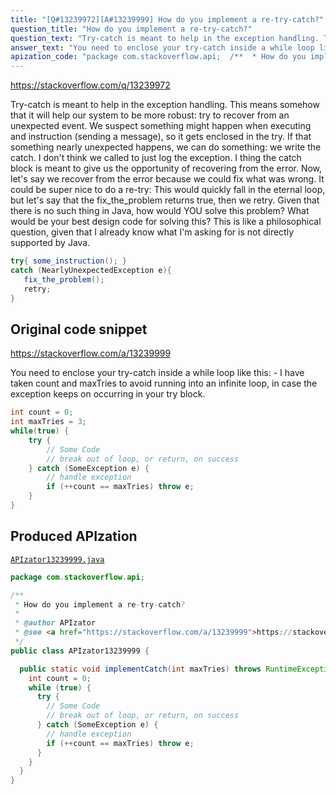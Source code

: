 ```yaml
---
title: "[Q#13239972][A#13239999] How do you implement a re-try-catch?"
question_title: "How do you implement a re-try-catch?"
question_text: "Try-catch is meant to help in the exception handling. This means somehow that it will help our system to be more robust: try to recover from an unexpected event. We suspect something might happen when executing and instruction (sending a message), so it gets enclosed in the try. If that something nearly unexpected happens, we can do something: we write the catch. I don't think we called to just log the exception. I thing the catch block is meant to give us the opportunity of recovering from the error. Now, let's say we recover from the error because we could fix what was wrong. It could be super nice to do a re-try: This would quickly fall in the eternal loop, but let's say that the fix_the_problem returns true, then we retry. Given that there is no such thing in Java, how would YOU solve this problem? What would be your best design code for solving this? This is like a philosophical question, given that I already know what I'm asking for is not directly supported by Java."
answer_text: "You need to enclose your try-catch inside a while loop like this: - I have taken count and maxTries to avoid running into an infinite loop, in case the exception keeps on occurring in your try block."
apization_code: "package com.stackoverflow.api;  /**  * How do you implement a re-try-catch?  *  * @author APIzator  * @see <a href=\"https://stackoverflow.com/a/13239999\">https://stackoverflow.com/a/13239999</a>  */ public class APIzator13239999 {    public static void implementCatch(int maxTries) throws RuntimeException {     int count = 0;     while (true) {       try {         // Some Code         // break out of loop, or return, on success       } catch (SomeException e) {         // handle exception         if (++count == maxTries) throw e;       }     }   } }"
---
```


https://stackoverflow.com/q/13239972

Try-catch is meant to help in the exception handling. This means somehow that it will help our system to be more robust: try to recover from an unexpected event.
We suspect something might happen when executing and instruction (sending a message), so it gets enclosed in the try. If that something nearly unexpected happens, we can do something: we write the catch. I don&#x27;t think we called to just log the exception. I thing the catch block is meant to give us the opportunity of recovering from the error.
Now, let&#x27;s say we recover from the error because we could fix what was wrong. It could be super nice to do a re-try:
This would quickly fall in the eternal loop, but let&#x27;s say that the fix_the_problem returns true, then we retry. Given that there is no such thing in Java, how would YOU solve this problem? What would be your best design code for solving this?
This is like a philosophical question, given that I already know what I&#x27;m asking for is not directly supported by Java.


```java
try{ some_instruction(); }
catch (NearlyUnexpectedException e){
   fix_the_problem();
   retry;
}
```


## Original code snippet

https://stackoverflow.com/a/13239999

You need to enclose your try-catch inside a while loop like this: -
I have taken count and maxTries to avoid running into an infinite loop, in case the exception keeps on occurring in your try block.

```java
int count = 0;
int maxTries = 3;
while(true) {
    try {
        // Some Code
        // break out of loop, or return, on success
    } catch (SomeException e) {
        // handle exception
        if (++count == maxTries) throw e;
    }
}
```

## Produced APIzation

[`APIzator13239999.java`](https://github.com/pasqualesalza/apization-temp-data/raw/master/apizations/java/APIzator13239999.java)

```java
package com.stackoverflow.api;

/**
 * How do you implement a re-try-catch?
 *
 * @author APIzator
 * @see <a href="https://stackoverflow.com/a/13239999">https://stackoverflow.com/a/13239999</a>
 */
public class APIzator13239999 {

  public static void implementCatch(int maxTries) throws RuntimeException {
    int count = 0;
    while (true) {
      try {
        // Some Code
        // break out of loop, or return, on success
      } catch (SomeException e) {
        // handle exception
        if (++count == maxTries) throw e;
      }
    }
  }
}

```